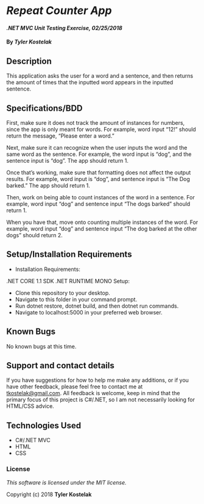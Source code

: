 # _Repeat Counter App_

#### _.NET MVC Unit Testing Exercise, 02/25/2018_

#### By _**Tyler Kostelak**_

## Description

This application asks the user for a word and a sentence, and then returns the amount of times that the inputted word appears in the inputted sentence.

## Specifications/BDD

First, make sure it does not track the amount of instances  for numbers,
since the app is only meant for words.
For example, word input “12!” should return the message, “Please enter a word.”

Next, make sure it can recognize when the user inputs the word and the same word as the sentence.
For example, the word input is “dog”, and the sentence input is “dog”. The app should return 1.

Once that’s working, make sure that formatting does not affect the output results.
For example, word input is “dog”, and sentence input is “The Dog barked.” The app should return 1.

Then, work on being able to count instances of the word in a sentence.
For example, word input “dog” and sentence input “The dogs barked” should return 1.

When you have that, move onto counting multiple instances of the word.
For example, word input “dog” and sentence input “The dog barked at the other dogs” should return 2.


## Setup/Installation Requirements

* Installation Requirements:

.NET CORE 1.1 SDK
.NET RUNTIME
MONO
Setup:

* Clone this repository to your desktop.
* Navigate to this folder in your command prompt.
* Run dotnet restore, dotnet build, and then dotnet run commands.
* Navigate to localhost:5000 in your preferred web browser.

## Known Bugs

No known bugs at this time.

## Support and contact details

If you have suggestions for how to help me make any additions, or if you have other feedback, please feel free to contact me at tkostelak@gmail.com. All feedback is welcome, keep in mind that the primary focus of this project is C#/.NET, so I am not necessarily looking for HTML/CSS advice.

## Technologies Used

* C#/.NET MVC
* HTML
* CSS


### License

*This software is licensed under the MIT license.*

Copyright (c) 2018 **Tyler Kostelak**
